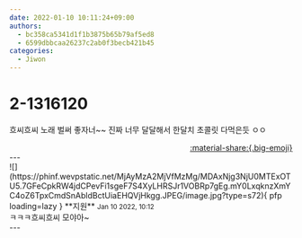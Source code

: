 ```yaml
---
date: 2022-01-10 10:11:24+09:00
authors:
  - bc358ca5341d1f1b3875b65b79af5ed8
  - 6599dbbcaa26237c2ab0f3becb421b45
categories:
  - Jiwon
---
```


# 2-1316120

<div class="post-container" markdown="1">
<div class="content-container md-sidebar__scrollwrap" markdown="1">

흐씨흐씨 노래 벌써 좋자너~~ 진짜 너무 달달해서 한달치 초콜릿 다먹은듯 ㅇㅇ

</div>
</div>

<div style="text-align: right;" markdown="1">
<a href="https://weverse.io/fromis9/fanpost/2-1316120" style="text-align: right;">:material-share:{.big-emoji}</a>
</div>
---

<div class="comments-container md-sidebar__scrollwrap" markdown="1">
<div class="comment" markdown="1">
<div class='id-container' markdown="1">
![](https://phinf.wevpstatic.net/MjAyMzA2MjVfMzMg/MDAxNjg3NjU0MTExOTU5.7GFeCpkRW4jdCPevFi1sgeF7S4XyLHRSJr1VOBRp7gEg.mY0LxqknzXmYC4oZ6TpxCmdSnAbldBctUiaEHQVjHkgg.JPEG/image.jpg?type=s72){ pfp loading=lazy }
**<span class="artist">지원</span>** <small>Jan 10 2022, 10:12</small><br>
</div>
<div class='comment-body' markdown="1">
ㅋㅋㅋ흐씨흐씨 모야아~
</div>
</div>
</div>
---
